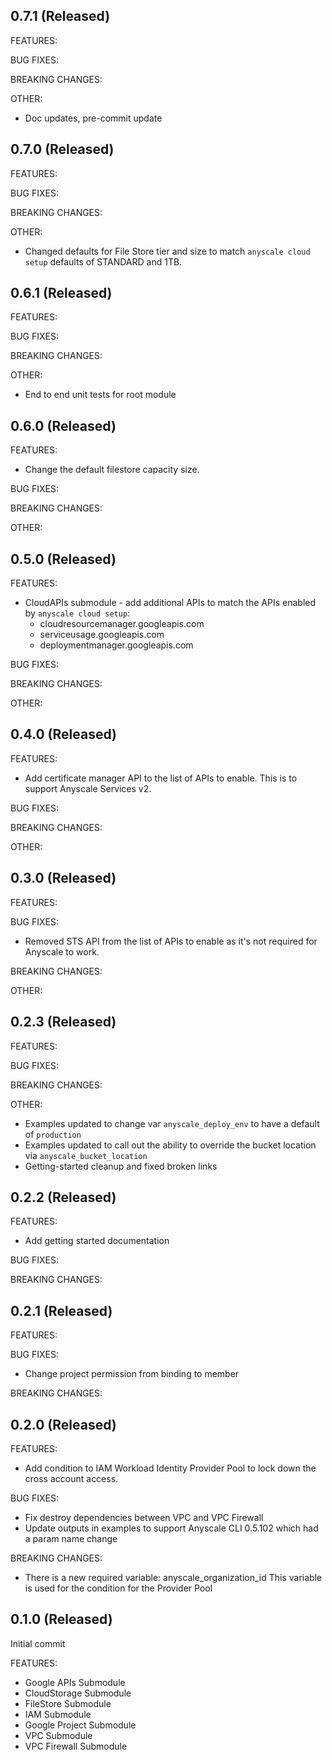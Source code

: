 ## 0.7.1 (Released)
FEATURES:

BUG FIXES:

BREAKING CHANGES:

OTHER:
- Doc updates, pre-commit update

## 0.7.0 (Released)
FEATURES:

BUG FIXES:

BREAKING CHANGES:

OTHER:
- Changed defaults for File Store tier and size to match `anyscale cloud setup` defaults of STANDARD and 1TB.

## 0.6.1 (Released)
FEATURES:

BUG FIXES:

BREAKING CHANGES:

OTHER:
- End to end unit tests for root module

## 0.6.0 (Released)
FEATURES:
- Change the default filestore capacity size.

BUG FIXES:

BREAKING CHANGES:

OTHER:

## 0.5.0 (Released)
FEATURES:
- CloudAPIs submodule - add additional APIs to match the APIs enabled by `anyscale cloud setup`:
  - cloudresourcemanager.googleapis.com
  - serviceusage.googleapis.com
  - deploymentmanager.googleapis.com

BUG FIXES:

BREAKING CHANGES:

OTHER:

## 0.4.0 (Released)
FEATURES:
- Add certificate manager API to the list of APIs to enable. This is to support Anyscale Services v2.

BUG FIXES:

BREAKING CHANGES:

OTHER:

## 0.3.0 (Released)

FEATURES:

BUG FIXES:
- Removed STS API from the list of APIs to enable as it's not required for Anyscale to work.

BREAKING CHANGES:

OTHER:

## 0.2.3 (Released)

FEATURES:

BUG FIXES:

BREAKING CHANGES:

OTHER:
- Examples updated to change var `anyscale_deploy_env` to have a default of `production`
- Examples updated to call out the ability to override the bucket location via `anyscale_bucket_location`
- Getting-started cleanup and fixed broken links

## 0.2.2 (Released)

FEATURES:
- Add getting started documentation

BUG FIXES:

BREAKING CHANGES:

## 0.2.1 (Released)

FEATURES:

BUG FIXES:
- Change project permission from binding to member

BREAKING CHANGES:

## 0.2.0 (Released)

FEATURES:
- Add condition to IAM Workload Identity Provider Pool to lock down the cross account access.

BUG FIXES:
- Fix destroy dependencies between VPC and VPC Firewall
- Update outputs in examples to support Anyscale CLI 0.5.102 which had a param name change

BREAKING CHANGES:
- There is a new required variable: anyscale_organization_id
  This variable is used for the condition for the Provider Pool


## 0.1.0 (Released)

Initial commit

FEATURES:
- Google APIs Submodule
- CloudStorage Submodule
- FileStore Submodule
- IAM Submodule
- Google Project Submodule
- VPC Submodule
- VPC Firewall Submodule
